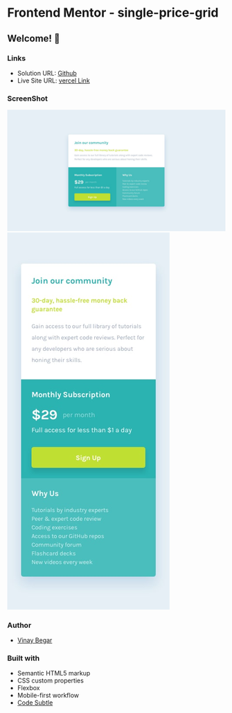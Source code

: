 # Frontend Mentor - single-price-grid
## Welcome! 👋

### Links

- Solution URL: [Github]()
- Live Site URL: [vercel Link]()

### ScreenShot

![Desktop](./design/desktop-design.jpg)
![Mobile](./design/mobile-design.jpg)

### Author

- [Vinay Begar](https://www.linkedin.com/in/vinay-begar/)


### Built with

- Semantic HTML5 markup
- CSS custom properties
- Flexbox
- Mobile-first workflow
- [Code Subtle](https://www.linkedin.com/company/code-subtle/)
